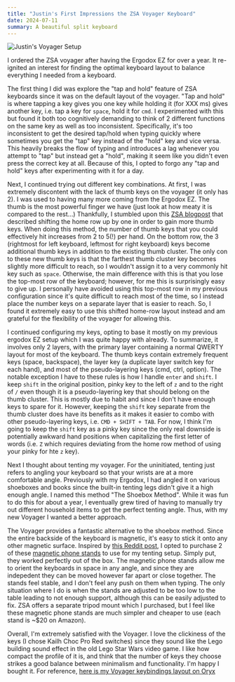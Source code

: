 ```yaml
---
title: "Justin's First Impressions the ZSA Voyager Keyboard"
date: 2024-07-11
summary: A beautiful split keyboard
---
```


![Justin's Voyager Setup](./voyager.png)

I ordered the ZSA voyager after having the Ergodox EZ for over a year.
It re-ignited an interest for finding the optimal keyboard layout to balance everything I needed from a keyboard.

The first thing I did was explore the "tap and hold" feature of ZSA keyboards since it was on the default layout of the voyager.
"Tap and hold" is where tapping a key gives you one key while holding it (for XXX ms) gives another key, i.e. tap a key for `space`, hold it for `cmd`.
I experimented with this but found it both too cognitively demanding to think of 2 different functions on the same key as well as too inconsistent.
Specifically, it's too inconsistent to get the desired tap/hold when typing quickly where sometimes you get the "tap" key instead of the "hold" key and vice versa.
This heavily breaks the flow of typing and introduces a lag whenever you attempt to "tap" but instead get a "hold", making it seem like you didn't even press the correct key at all.
Because of this, I opted to forgo any "tap and hold" keys after experimenting with it for a day.

Next, I continued trying out different key combinations.
At first, I was extremely discontent with the lack of thumb keys on the voyager (it only has 2).
I was used to having many more coming from the Ergodox EZ.
The thumb is the most powerful finger we have (just look at how meaty it is compared to the rest...)
Thankfully, I stumbled upon this [ZSA blogpost](https://blog.zsa.io/voyager-shifted-layout/) that described shifting the home row up by one in order to gain more thumb keys.
When doing this method, the number of thumb keys that you could effectively hit increases from 2 to 5(!) per hand.
On the bottom row, the 3 (rightmost for left keyboard, leftmost for right keyboard) keys become additional thumb keys in addition to the existing thumb cluster.
The only con to these new thumb keys is that the farthest thumb cluster key becomes slightly more difficult to reach, so I wouldn't assign it to a very commonly hit key such as `space`.
Otherwise, the main difference with this is that you lose the top-most row of the keyboard; however, for me this is surprisingly easy to give up.
I personally have avoided using this top-most row in my previous configuration since it's quite difficult to reach most of the time, so I instead place the number keys on a separate layer that is easier to reach.
So, I found it extremely easy to use this shifted home-row layout instead and am grateful for the flexibility of the voyager for allowing this.

I continued configuring my keys, opting to base it mostly on my previous ergodox EZ setup which I was quite happy with already.
To summarize, it involves only 2 layers, with the primary layer containing a normal QWERTY layout for most of the keyboard.
The thumb keys contain extremely frequent keys (space, backspace), the layer key (a duplicate layer switch key for each hand), and most of the pseudo-layering keys (cmd, ctrl, option).
The notable exception I have to these rules is how I handle `enter` and `shift`.
I keep `shift` in the original position, pinky key to the left of `z` and to the right of `/` even though it is a pseudo-layering key that should belong on the thumb cluster.
This is mostly due to habit and since I don't have enough keys to spare for it.
However, keeping the `shift` key separate from the thumb cluster does have its benefits as it makes it easier to combo with other pseudo-layering keys, i.e. `CMD + SHIFT + TAB`.
For now, I think I'm going to keep the `shift` key as a pinky key since the only real downside is potentially awkward hand positions when capitalizing the first letter of words (i.e. `Z` which requires deviating from the home row method of using your pinky for hte `z` key).

Next I thought about tenting my voyager.
For the uninitiated, tenting just refers to angling your keyboard so that your wrists are at a more comfortable angle.
Previously with my Ergodox, I had angled it on various shoeboxes and books since the built-in tenting legs didn't give it a high enough angle.
I named this method "The Shoebox Method".
While it was fun to do this for about a year, I eventually grew tired of having to manually try out different household items to get the perfect tenting angle.
Thus, with my new Voyager I wanted a better approach.

The Voyager provides a fantastic alternative to the shoebox method.
Since the entire backside of the keyboard is magnetic, it's easy to stick it onto any other magnetic surface.
Inspired by [this Reddit post](https://www.reddit.com/r/ErgoMechKeyboards/), I opted to purchase 2 of these [magnetic phone stands](https://www.amazon.com/dp/B0C22V8WSF/ref=dp_iou_view_item?ie=UTF8&th=1) to use for my tenting setup.
Simply put, they worked perfectly out of the box.
The magnetic phone stands allow me to orient the keyboards in space in any angle, and since they are indepedent they can be moved however far apart or close together.
The stands feel stable, and I don't feel any push on them when typing.
The only situation where I do is when the stands are adjusted to be too low to the table leading to not enough support, although this can be easily adjusted to fix.
ZSA offers a separate tripod mount which I purchased, but I feel like these magnetic phone stands are much simpler and cheaper to use (each stand is ~$20 on Amazon).

Overall, I'm extremely satisfied with the Voyager.
I love the clickiness of the keys (I chose Kailh Choc Pro Red switches) since they sound like the Lego building sound effect in the old Lego Star Wars video game.
I like how compact the profile of it is, and think that the number of keys they choose strikes a good balance between minimalism and functionality.
I'm happy I bought it.
For reference, [here is my Voyager keybindings layout on Oryx](https://configure.zsa.io/voyager/layouts/EM4DG/latest/0)
